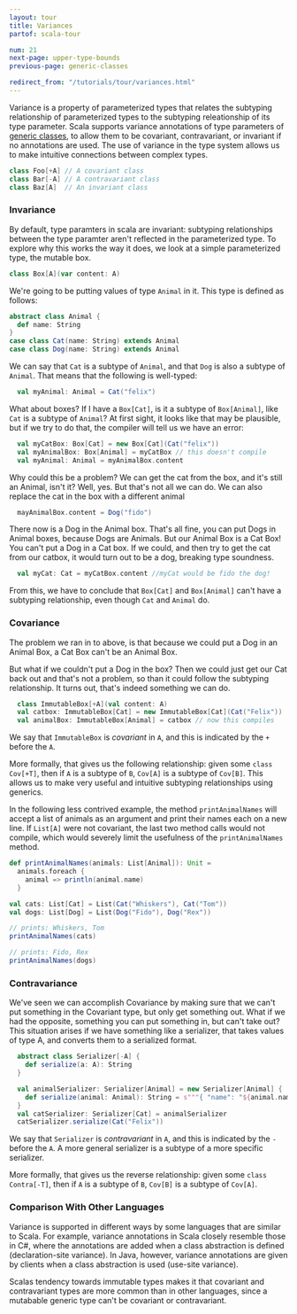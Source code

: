 ```yaml
---
layout: tour
title: Variances
partof: scala-tour

num: 21
next-page: upper-type-bounds
previous-page: generic-classes

redirect_from: "/tutorials/tour/variances.html"
---
```


Variance is a property of parameterized types that relates the subtyping relationship of parameterized types to the subtyping releationship of its type parameter. Scala supports variance annotations of type parameters of [generic classes](generic-classes.html), to allow them to be covariant, contravariant, or invariant if no annotations are used. The use of variance in the type system allows us to make intuitive connections between complex types.

```scala mdoc
class Foo[+A] // A covariant class
class Bar[-A] // A contravariant class
class Baz[A]  // An invariant class
```

### Invariance

By default, type paramters in scala are invariant: subtyping relationships between the type paramter aren't reflected in the parameterized type. To explore why this works the way it does, we look at a simple parameterized type, the mutable box.

```scala mdoc
class Box[A](var content: A)
```

We're going to be putting values of type `Animal` in it. This type is defined as follows:

```scala mdoc
abstract class Animal {
  def name: String
}
case class Cat(name: String) extends Animal
case class Dog(name: String) extends Animal
```

We can say that `Cat` is a subtype of `Animal`, and that `Dog` is also a subtype of `Animal`. That means that the following is well-typed:

```scala mdoc
  val myAnimal: Animal = Cat("felix")
```

What about boxes? If I have a `Box[Cat]`, is it a subtype of `Box[Animal]`, like `Cat` is a subtype of `Animal`? At first sight, it looks like that may be plausible, but if we try to do that, the compiler will tell us we have an error:

```scala
  val myCatBox: Box[Cat] = new Box[Cat](Cat("felix"))
  val myAnimalBox: Box[Animal] = myCatBox // this doesn't compile
  val myAnimal: Animal = myAnimalBox.content
```

Why could this be a problem? We can get the cat from the box, and it's still an Animal, isn't it? Well, yes. But that's not all we can do. We can also replace the cat in the box with a different animal

```scala
  mayAnimalBox.content = Dog("fido")
```

There now is a Dog in the Animal box. That's all fine, you can put Dogs in Animal boxes, because Dogs are Animals. But our Animal Box is a Cat Box! You can't put a Dog in a Cat box. If we could, and then try to get the cat from our catbox, it would turn out to be a dog, breaking type soundness.

```scala
  val myCat: Cat = myCatBox.content //myCat would be fido the dog!
```

From this, we have to conclude that `Box[Cat]` and `Box[Animal]` can't have a subtyping relationship, even though `Cat` and `Animal` do.

### Covariance

The problem we ran in to above, is that because we could put a Dog in an Animal Box, a Cat Box can't be an Animal Box.

But what if we couldn't put a Dog in the box? Then we could just get our Cat back out and that's not a problem, so than it could follow the subtyping relationship. It turns out, that's indeed something we can do.

```scala mdoc
  class ImmutableBox[+A](val content: A)
  val catbox: ImmutableBox[Cat] = new ImmutableBox[Cat](Cat("Felix"))
  val animalBox: ImmutableBox[Animal] = catbox // now this compiles
```

We say that `ImmutableBox` is *covariant* in `A`, and this is indicated by the `+` before the `A`.

More formally, that gives us the following relationship: given some `class Cov[+T]`, then if `A` is a subtype of `B`, `Cov[A]` is a subtype of `Cov[B]`. This allows us to make very useful and intuitive subtyping relationships using generics.

In the following less contrived example, the method `printAnimalNames` will accept a list of animals as an argument and print their names each on a new line. If `List[A]` were not covariant, the last two method calls would not compile, which would severely limit the usefulness of the `printAnimalNames` method.

```scala mdoc
def printAnimalNames(animals: List[Animal]): Unit =
  animals.foreach {
    animal => println(animal.name)
  }

val cats: List[Cat] = List(Cat("Whiskers"), Cat("Tom"))
val dogs: List[Dog] = List(Dog("Fido"), Dog("Rex"))

// prints: Whiskers, Tom
printAnimalNames(cats)

// prints: Fido, Rex
printAnimalNames(dogs)
```

### Contravariance

We've seen we can accomplish Covariance by making sure that we can't put something in the Covariant type, but only get something out. What if we had the opposite, something you can put something in, but can't take out? This situation arises if we have something like a serializer, that takes values of type A, and converts them to a serialized format.

```scala mdoc
  abstract class Serializer[-A] {
    def serialize(a: A): String
  }

  val animalSerializer: Serializer[Animal] = new Serializer[Animal] {
    def serialize(animal: Animal): String = s"""{ "name": "${animal.name}" }""" 
  }
  val catSerializer: Serializer[Cat] = animalSerializer
  catSerializer.serialize(Cat("Felix"))
```

We say that `Serializer` is *contravariant* in `A`, and this is indicated by the `-` before the `A`. A more general serializer is a subtype of a more specific serializer.

More formally, that gives us the reverse relationship: given some `class Contra[-T]`, then if `A` is a subtype of `B`, `Cov[B]` is a subtype of `Cov[A]`. 

### Comparison With Other Languages

Variance is supported in different ways by some languages that are similar to Scala. For example, variance annotations in Scala closely resemble those in C#, where the annotations are added when a class abstraction is defined (declaration-site variance). In Java, however, variance annotations are given by clients when a class abstraction is used (use-site variance).

Scalas tendency towards immutable types makes it that covariant and contravariant types are more common than in other languages, since a mutabable generic type can't be covariant or contravariant.
